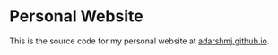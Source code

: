 # Personal Website

This is the source code for my personal website at [adarshmj.github.io](https://adarshmj.github.io).